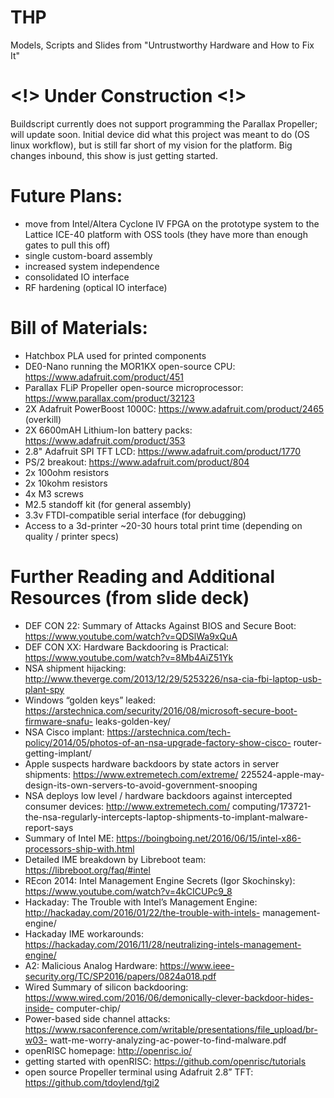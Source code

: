 # THP
Models, Scripts and Slides from "Untrustworthy Hardware and How to Fix It"


# <!> Under Construction <!>
Buildscript currently does not support programming the Parallax Propeller; will update soon. Initial device did what this project was meant to do (OS linux workflow), but is still far short of my vision for the platform.   Big changes inbound, this show is just getting started.

# Future Plans:
- move from Intel/Altera Cyclone IV FPGA on the prototype system to the Lattice ICE-40 platform with OSS tools (they have more than enough gates to pull this off)
- single custom-board assembly
- increased system independence 
- consolidated IO interface
- RF hardening (optical IO interface)

# Bill of Materials:
- Hatchbox PLA used for printed components
- DE0-Nano running the MOR1KX open-source CPU: https://www.adafruit.com/product/451
- Parallax FLiP Propeller open-source microprocessor: https://www.parallax.com/product/32123
- 2X Adafruit PowerBoost 1000C: https://www.adafruit.com/product/2465 (overkill)
- 2X 6600mAH Lithium-Ion battery packs: https://www.adafruit.com/product/353
- 2.8" Adafruit SPI TFT LCD: https://www.adafruit.com/product/1770
- PS/2 breakout: https://www.adafruit.com/product/804
- 2x 100ohm resistors 
- 2x 10kohm resistors 
- 4x M3 screws
- M2.5 standoff kit (for general assembly)
- 3.3v FTDI-compatible serial interface (for debugging)
- Access to a 3d-printer ~20-30 hours total print time (depending on quality / printer specs) 

# Further Reading and Additional Resources (from slide deck)
- DEF CON 22: Summary of Attacks Against BIOS and Secure Boot: https://www.youtube.com/watch?v=QDSlWa9xQuA
- DEF CON XX: Hardware Backdooring is Practical: https://www.youtube.com/watch?v=8Mb4AiZ51Yk
- NSA shipment hijacking: http://www.theverge.com/2013/12/29/5253226/nsa-cia-fbi-laptop-usb-plant-spy
- Windows “golden keys” leaked: https://arstechnica.com/security/2016/08/microsoft-secure-boot-firmware-snafu- leaks-golden-key/
- NSA Cisco implant: https://arstechnica.com/tech-policy/2014/05/photos-of-an-nsa-upgrade-factory-show-cisco- router-getting-implant/
- Apple suspects hardware backdoors by state actors in server shipments: https://www.extremetech.com/extreme/ 225524-apple-may-design-its-own-servers-to-avoid-government-snooping
- NSA deploys low level / hardware backdoors against intercepted consumer devices: http://www.extremetech.com/ computing/173721-the-nsa-regularly-intercepts-laptop-shipments-to-implant-malware-report-says
- Summary of Intel ME: https://boingboing.net/2016/06/15/intel-x86-processors-ship-with.html
- Detailed IME breakdown by Libreboot team: https://libreboot.org/faq/#intel
- REcon 2014: Intel Management Engine Secrets (Igor Skochinsky): https://www.youtube.com/watch?v=4kCICUPc9_8
- Hackaday: The Trouble with Intel’s Management Engine: http://hackaday.com/2016/01/22/the-trouble-with-intels- management-engine/
- Hackaday IME workarounds: https://hackaday.com/2016/11/28/neutralizing-intels-management-engine/
- A2: Malicious Analog Hardware: https://www.ieee-security.org/TC/SP2016/papers/0824a018.pdf
- Wired Summary of silicon backdooring: https://www.wired.com/2016/06/demonically-clever-backdoor-hides-inside- computer-chip/
- Power-based side channel attacks: https://www.rsaconference.com/writable/presentations/file_upload/br-w03- watt-me-worry-analyzing-ac-power-to-find-malware.pdf
- openRISC homepage: http://openrisc.io/
- getting started with openRISC: https://github.com/openrisc/tutorials
- open source Propeller terminal using Adafruit 2.8” TFT: https://github.com/tdoylend/tgi2
